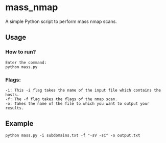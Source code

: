 # mass_nmap
A simple Python script to perform mass nmap scans. 
## Usage
### How to run?
    Enter the command:
    python mass.py 
### Flags:
    -i: This -i flag takes the name of the input file which contains the hosts.
    -f: The -f flag takes the flags of the nmap scan.
    -o: Takes the name of the file to which you want to output your results.
## Example
    python mass.py -i subdomains.txt -f "-sV -sC" -o output.txt
